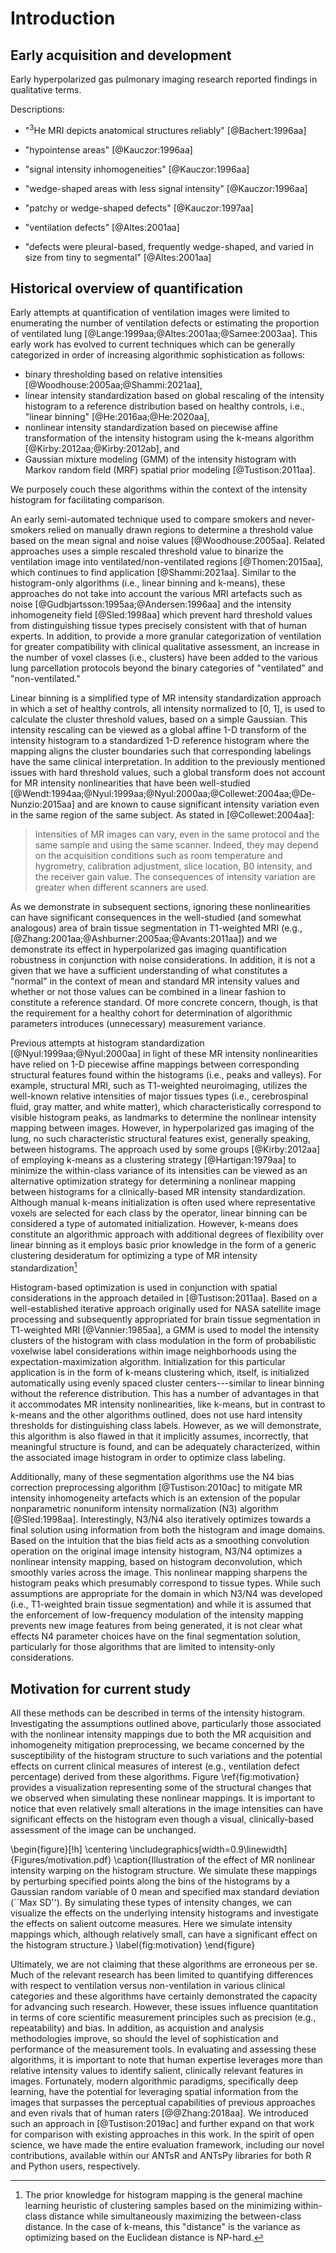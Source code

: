 
# Introduction

## Early acquisition and development

Early hyperpolarized gas pulmonary imaging research reported findings in
qualitative terms.

Descriptions:

* "$^{3}$He MRI depicts anatomical structures reliably" [@Bachert:1996aa]

* "hypointense areas" [@Kauczor:1996aa]

* "signal intensity inhomogeneities" [@Kauczor:1996aa]

* "wedge-shaped areas with less signal intensity" [@Kauczor:1996aa]

* "patchy or wedge-shaped defects" [@Kauczor:1997aa]

* "ventilation defects" [@Altes:2001aa]

* "defects were pleural-based, frequently wedge-shaped, and varied in size from
  tiny to segmental" [@Altes:2001aa]


## Historical overview of quantification

Early attempts at quantification of ventilation images were limited to
enumerating the number of ventilation defects or estimating the proportion of
ventilated lung [@Lange:1999aa;@Altes:2001aa;@Samee:2003aa].  This early work
has evolved to current techniques which can be generally categorized in order
of increasing algorithmic sophistication as follows:

* binary thresholding based on relative intensities [@Woodhouse:2005aa;@Shammi:2021aa],
* linear intensity standardization based on global rescaling of the intensity
  histogram to a reference distribution based on healthy controls, i.e., "linear
  binning" [@He:2016aa;@He:2020aa],
* nonlinear intensity standardization based on piecewise affine transformation
  of the intensity histogram using the k-means algorithm [@Kirby:2012aa;@Kirby:2012ab], and
* Gaussian mixture modeling (GMM) of the intensity histogram with Markov random field (MRF) spatial
  prior modeling [@Tustison:2011aa].

We purposely couch these algorithms within the context of the intensity
histogram for facilitating comparison.

An early semi-automated technique used to compare smokers and never-smokers
relied on manually drawn regions to determine a threshold value based on the
mean signal and noise values [@Woodhouse:2005aa].  Related approaches uses a
simple rescaled threshold value to binarize the ventilation image into
ventilated/non-ventilated regions [@Thomen:2015aa], which continues to find
application [@Shammi:2021aa].  Similar to the histogram-only algorithms (i.e.,
linear binning and k-means), these approaches do not take into account the
various MRI artefacts such as noise [@Gudbjartsson:1995aa;@Andersen:1996aa] and
the intensity inhomogeneity field [@Sled:1998aa] which prevent hard threshold
values from distinguishing tissue types precisely consistent with that of human
experts.  In addition, to provide a more granular categorization of ventilation
for greater compatibility with clinical qualitative assessment, an increase in
the number of voxel classes (i.e., clusters) have been added to the various lung
parcellation protocols beyond the binary categories of "ventilated" and
"non-ventilated."

Linear binning is a simplified type of MR intensity standardization approach in
which a set of healthy controls, all intensity normalized to [0, 1], is used to
calculate the cluster threshold values, based on a simple Gaussian.  This
intensity rescaling can be viewed as a global affine 1-D transform of the
intensity histogram to a standardized 1-D reference histogram where the mapping
aligns the cluster boundaries such that corresponding labelings have the same
clinical interpretation.  In addition to the previously mentioned issues with
hard threshold values, such a global transform does not account for MR intensity
nonlinearities that have been well-studied
[@Wendt:1994aa;@Nyul:1999aa;@Nyul:2000aa;@Collewet:2004aa;@De-Nunzio:2015aa] and
are known to cause significant intensity variation even in the same region of
the same subject.  As stated in [@Collewet:2004aa]:

> Intensities of MR images can vary, even in the same protocol and the same
> sample and using the same scanner. Indeed, they may depend on the acquisition
> conditions such as room temperature and hygrometry, calibration adjustment,
> slice location, B0 intensity, and the receiver gain value. The consequences of
> intensity variation are greater when different scanners are used.

As we demonstrate in subsequent sections, ignoring these nonlinearities can have
significant consequences in the well-studied (and somewhat analogous) area of
brain tissue segmentation in T1-weighted MRI (e.g.,
[@Zhang:2001aa;@Ashburner:2005aa;@Avants:2011aa]) and we demonstrate its effect
in hyperpolarized gas imaging quantification robustness in conjunction with
noise considerations.  In addition, it is not a given that we have a sufficient
understanding of what constitutes a "normal" in the context of mean and standard
MR intensity values and whether or not those values can be combined in a linear
fashion to constitute a reference standard. Of more concrete concern, though, is
that the requirement for a healthy cohort for determination of algorithmic
parameters introduces (unnecessary) measurement variance.

Previous attempts at histogram standardization [@Nyul:1999aa;@Nyul:2000aa] in
light of these MR intensity nonlinearities have relied on 1-D piecewise affine
mappings between corresponding structural features found within the histograms
(i.e., peaks and valleys).  For example, structural MRI, such as T1-weighted
neuroimaging, utilizes the well-known relative intensities of major tissues
types (i.e., cerebrospinal fluid, gray matter, and white matter), which
characteristically correspond to visible histogram peaks, as landmarks to
determine the nonlinear intensity mapping between images. However, in
hyperpolarized gas imaging of the lung, no such characteristic structural
features exist, generally speaking, between histograms.  The approach used by
some groups [@Kirby:2012aa] of employing k-means as a clustering strategy
[@Hartigan:1979aa] to minimize the within-class variance of its intensities can
be viewed as an alternative optimization strategy for determining a nonlinear
mapping between histograms for a clinically-based MR intensity standardization.
Although manual k-means initialization is often used where representative voxels
are selected for each class by the operator, linear binning can be considered a
type of automated initialization.  However, k-means does constitute an
algorithmic approach with additional degrees of flexibility over linear binning
as it employs basic prior knowledge in the form of a generic clustering
desideratum for optimizing a type of MR intensity standardization[^1]

[^1]: The prior knowledge for histogram mapping is the general machine learning
heuristic of clustering samples based on the minimizing within-class distance
while simultaneously maximizing the between-class distance.  In the case of
k-means, this "distance" is the variance as optimizing based on the Euclidean
distance is NP-hard.

Histogram-based optimization is used in conjunction with spatial considerations
in the approach detailed in [@Tustison:2011aa].  Based on a well-established
iterative approach originally used for NASA satellite image processing and
subsequently appropriated for brain tissue segmentation in T1-weighted MRI
[@Vannier:1985aa], a GMM is used to model the intensity clusters of the
histogram with class modulation in the form of probabilistic voxelwise label
considerations within image neighborhoods using the expectation-maximization
algorithm.  Initialization for this particular application is in the form of
k-means clustering which, itself, is initialized automatically using evenly
spaced cluster centers---similar to linear binning without the reference
distribution.  This has a number of advantages in that it accommodates MR
intensity nonlinearities, like k-means, but in contrast to k-means and the other
algorithms outlined, does not use hard intensity thresholds for distinguishing
class labels.  However, as we will demonstrate, this algorithm is also flawed in
that it implicitly assumes, incorrectly, that meaningful structure is found, and
can be adequately characterized, within the associated image histogram in order
to optimize class labeling.

Additionally, many of these segmentation algorithms use the N4 bias correction
preprocessing algorithm [@Tustison:2010ac] to mitigate MR intensity
inhomogeneity artefacts which is an extension of the popular nonparametric
nonuniform intensity normalization (N3) algorithm [@Sled:1998aa]. Interestingly,
N3/N4 also iteratively optimizes towards a final solution using information from
both the histogram and image domains.  Based on the intuition that the bias
field acts as a smoothing convolution operation on the original image intensity
histogram, N3/N4 optimizes a nonlinear intensity mapping, based on
histogram deconvolution, which smoothly varies across the image.  This nonlinear
mapping sharpens the histogram peaks which presumably correspond to tissue
types. While such assumptions are appropriate for the domain in which N3/N4 was
developed (i.e., T1-weighted brain tissue segmentation) and while it is assumed
that the enforcement of low-frequency modulation of the intensity mapping
prevents new image features from being generated, it is not clear what effects
N4 parameter choices have on the final segmentation solution, particularly for
those algorithms that are limited to intensity-only considerations.

## Motivation for current study

All these methods can be described in terms of the intensity histogram. Investigating the assumptions
outlined above, particularly those associated with the nonlinear intensity
mappings due to both the MR acquisition and inhomogeneity mitigation
preprocessing, we became concerned by the susceptibility of the histogram
structure to such variations and the potential effects on current clinical
measures of interest (e.g., ventilation defect percentage) derived from these
algorithms.  Figure \ref{fig:motivation} provides a visualization representing
some of the structural changes that we observed when simulating these nonlinear
mappings.  It is important to notice that even relatively small alterations
in the image intensities can have significant effects on the histogram even
though a visual, clinically-based assessment of the image can be unchanged.

\begin{figure}[!h]
  \centering
  \includegraphics[width=0.9\linewidth]{Figures/motivation.pdf}
    \caption{Illustration of the effect of MR nonlinear intensity
    warping on the histogram structure.  We simulate these mappings by
    perturbing specified points along the bins of the histograms by a
    Gaussian random variable of 0 mean and specified max standard deviation
    (``Max SD'').  By simulating these types of intensity changes,
    we can visualize the effects on the underlying intensity histograms and
    investigate the effects on salient outcome measures.  Here we simulate
    intensity mappings which, although relatively small, can have a significant effect on
    the histogram structure.}
  \label{fig:motivation}
\end{figure}

Ultimately, we are not claiming that these algorithms are erroneous per se. Much
of the relevant research has been limited to quantifying differences with
respect to ventilation versus non-ventilation in various clinical categories and
these algorithms have certainly demonstrated the capacity for advancing such
research.  However, these issues influence quantitation in terms of core
scientific measurement principles such as precision (e.g., repeatability) and
bias.  In addition, as acquistion and analysis methodologies improve, so should
the level of sophistication and performance of the measurement tools. In
evaluating and assessing these algorithms, it is important to note that human
expertise leverages more than relative intensity values to identify salient,
clinically relevant features in images. Fortunately, modern algorithmic
paradigms, specifically deep learning, have the potential for leveraging spatial
information from the images that surpasses the perceptual capabilities of
previous approaches and even rivals that of human raters [@@Zhang:2018aa].  We
introduced such an approach in [@Tustison:2019ac] and further expand on that
work for comparison with existing approaches in this work.  In the spirit of
open science, we have made the entire evaluation framework, including our novel
contributions, available within our ANTsR and ANTsPy libraries for both R and
Python users, respectively.







